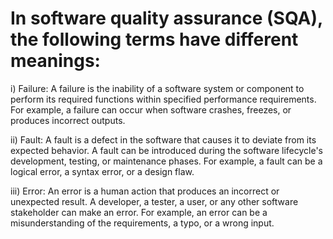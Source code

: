 # In software quality assurance (SQA), the following terms have different meanings:

i) Failure: A failure is the inability of a software system or component to perform its required functions within specified performance requirements. For example, a failure can occur when software crashes, freezes, or produces incorrect outputs.

ii) Fault: A fault is a defect in the software that causes it to deviate from its expected behavior. A fault can be introduced during the software lifecycle's development, testing, or maintenance phases. For example, a fault can be a logical error, a syntax error, or a design flaw.

iii) Error: An error is a human action that produces an incorrect or unexpected result. A developer, a tester, a user, or any other software stakeholder can make an error. For example, an error can be a misunderstanding of the requirements, a typo, or a wrong input.
